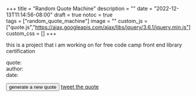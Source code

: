 +++
title = "Random Quote Machine"
description = ""
date = "2022-12-13T11:14:56-08:00"
draft = true
notoc = true  
tags = ["random_quote_machine"]
image = ""
custom_js = ["quote.js","https://ajax.googleapis.com/ajax/libs/jquery/3.6.1/jquery.min.js"]
custom_css = []
+++

this is a project that i am working on for free code camp front end library certification

<!--more-->
<div id="quotebox"> 
	<p>
		quote:	<span id="text"></span><br />
		author: <span id="author"></span><br />
		date: <span id="quotedate"></span><br />
	</p>
	<button id="new-quote">generate a new quote</button>
	<a  id="tweet-quote" href="https://twitter.com/intent/tweet">tweet the quote</a>
</div>

<!--get me some jquery-->

